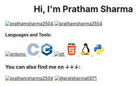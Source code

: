 <h1 align="center">Hi, I'm Pratham Sharma</h1>

<a href="https://github.com/anuraghazra/github-readme-stats">
  <img align="center" src="https://github-readme-stats.vercel.app/api?username=prathamsharma2504&hide=stars&show_icons=true&locale=en" height="155" alt="prathamsharma2504" />
</a>

<a href="https://github.com/anuraghazra/github-readme-stats">
  <img align="center" src="https://github-readme-stats.vercel.app/api/top-langs/?username=prathamsharma2504&layout=compact" height="155" alt="prathamsharma2504" />
</a>


<h4 align="left">Languages and Tools:</h4>
<p align="left"> <a href="https://www.arduino.cc/" target="_blank"> <img src="https://cdn.worldvectorlogo.com/logos/arduino-1.svg" alt="arduino" width="40" height="40"/> </a> <a href="https://www.cprogramming.com/" target="_blank"> <img src="https://raw.githubusercontent.com/devicons/devicon/master/icons/c/c-original.svg" alt="c" width="40" height="40"/> </a> <a href="https://www.w3schools.com/cpp/" target="_blank"> <img src="https://raw.githubusercontent.com/devicons/devicon/master/icons/cplusplus/cplusplus-original.svg" alt="cplusplus" width="40" height="40"/> </a> <a href="https://git-scm.com/" target="_blank"> <img src="https://www.vectorlogo.zone/logos/git-scm/git-scm-icon.svg" alt="git" width="40" height="40"/> </a> <a href="https://www.w3.org/html/" target="_blank"> <img src="https://raw.githubusercontent.com/devicons/devicon/master/icons/html5/html5-original-wordmark.svg" alt="html5" width="40" height="40"/> </a> <a href="https://www.linux.org/" target="_blank"> <img src="https://raw.githubusercontent.com/devicons/devicon/master/icons/linux/linux-original.svg" alt="linux" width="40" height="40"/> </a> <a href="https://www.python.org" target="_blank"> <img src="https://raw.githubusercontent.com/devicons/devicon/master/icons/python/python-original.svg" alt="python" width="40" height="40"/> </a> </p>

<h3 align="left">You can also find me on ↓↓↓:</h3>
<p align="left">
<a href="https://linkedin.com/in/prathamsharma2504" target="blank"><img align="center" src="https://cdn.jsdelivr.net/npm/simple-icons@3.0.1/icons/linkedin.svg" alt="prathamsharma2504" height="30" width="40" /></a>
<a href="https://medium.com/@pratsharma0071" target="blank"><img align="center" src="https://cdn.jsdelivr.net/npm/simple-icons@3.0.1/icons/medium.svg" alt="@pratsharma0071" height="30" width="40" /></a>
</p>
